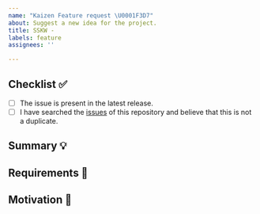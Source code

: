 ```yaml
---
name: "Kaizen Feature request \U0001F3D7️"
about: Suggest a new idea for the project.
title: SSKW -
labels: feature
assignees: ''

---
```


<!-- Provide a general summary of the feature in the Title above -->

## Checklist ✅

<!--
  Thank you very much for contributing to Kaizen by creating an issue!
  To avoid duplicate issues we ask you to check off the following list.
-->

<!-- Checked checkbox should look like this: [x] -->

- [ ] The issue is present in the latest release.
- [ ] I have searched the [issues](https://github.com/Sphinx-Society/kaizen-web-client/issues) of this repository and believe that this is not a duplicate.

## Summary 💡

<!-- Describe how it should work. -->

## Requirements 🌈

<!-- Provide a description of the requirements the feature should accomplish. -->

## Motivation 🔦

<!-- What are you trying to accomplish? How has the lack of this feature affected you? -->